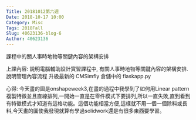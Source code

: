```yaml
---
Title: 20181012第六週
Date: 2018-10-17 10:00
Category: Misc
Tags: 2018Fall
Slug: 40623136-blog-6
Author: 40623136
---
```


課程中的關人事時地物等關鍵內容的架構安排

<!-- PELICAN_END_SUMMARY -->

上課內容:
說明電腦輔助設計實習課程中, 有關人事時地物等關鍵內容的架構安排.
說明管理內容流程
升級最新的 CMSimfly 倉儲中的 flaskapp.py



心得:
今天畫的圖是onshapeweek3,在畫的過程中我學到了如何用Linear pattern複製特徵並且直線排列,一開始一直是在零件模式下要排列,所以一直失敗,直到看到有特徵模式才知道有這格功能。這個功能相當方便,這樣就不用一個一個除料或長料,今天畫的圖使我發現就算有學過solidwork還是有很多東西要學習。